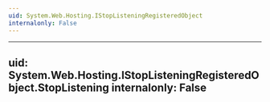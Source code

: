 ```yaml
---
uid: System.Web.Hosting.IStopListeningRegisteredObject
internalonly: False
---
```


---
uid: System.Web.Hosting.IStopListeningRegisteredObject.StopListening
internalonly: False
---
